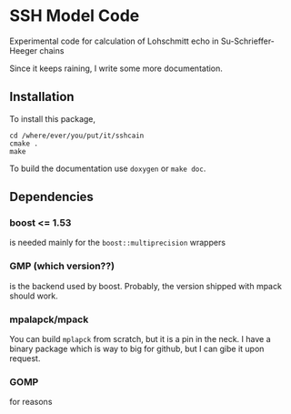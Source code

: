 # SSH Model Code

Experimental code for calculation of Lohschmitt echo 
in Su-Schrieffer-Heeger chains 

Since it keeps raining, I write some more documentation.

## Installation

To install this package,

```{bash}
cd /where/ever/you/put/it/sshcain
cmake .
make
```
To build the documentation use `doxygen` or `make doc`.

## Dependencies

### boost <= 1.53
is needed mainly for the `boost::multiprecision` wrappers

### GMP (which version??)
is the backend used by boost. Probably, the version shipped with mpack should work.

### mpalapck/mpack
You can build `mplapck` from scratch, but it is a pin in the neck. 
I have a binary package which is way to big for github, but I can gibe it upon request.

### GOMP
for reasons

